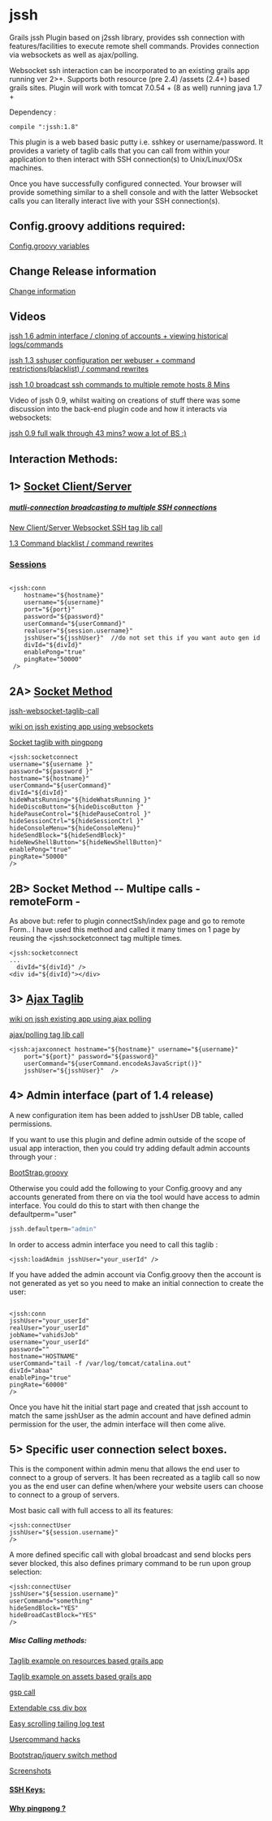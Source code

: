 jssh
====

Grails jssh Plugin based on j2ssh library, provides ssh connection with features/facilities to execute remote shell commands. Provides connection via websockets as well as ajax/polling.  

Websocket ssh interaction can be incorporated to an existing grails app running ver 2>+. Supports both resource (pre 2.4) /assets (2.4+) based grails sites. Plugin will work with tomcat 7.0.54 + (8 as well) running java 1.7 +


Dependency :

	compile ":jssh:1.8" 

This plugin is a web based basic putty i.e. sshkey or username/password. It provides a variety of taglib calls that you can call from within your application to then interact with SSH connection(s) to Unix/Linux/OSx machines. 

Once you have successfully configured connected. Your browser will provide something similar to a shell console and with the latter Websocket calls you can literally interact live with your SSH connection(s).


## Config.groovy additions required: 

[Config.groovy variables](https://github.com/vahidhedayati/jssh/wiki/Config.groovy-values)

## Change Release information
 
[Change information](https://github.com/vahidhedayati/jssh/wiki/VersionInfo)

## Videos

[jssh 1.6 admin interface / cloning of accounts + viewing historical logs/commands](https://www.youtube.com/watch?v=rGIWeLMeC5o)

[jssh 1.3 sshuser configuration per webuser + command restrictions(blacklist) / command rewrites](https://www.youtube.com/watch?v=tkGavxbrnh8) 

[jssh 1.0 broadcast ssh commands to multiple remote hosts 8 Mins](https://www.youtube.com/watch?v=HcJauTC6b8I)

Video of jssh 0.9, whilst waiting on creations of stuff there was some discussion into the back-end plugin code and how it interacts via websockets:

[jssh 0.9 full walk through 43 mins? wow a lot of BS :) ](https://www.youtube.com/watch?v=r-dBVUmT9Uo)

	 	


## Interaction Methods:

## 1> [Socket Client/Server](https://github.com/vahidhedayati/jssh/blob/master/grails-app/views/connectSsh/scsocketconnect.gsp)

##### [mutli-connection broadcasting to multiple SSH connections](https://github.com/vahidhedayati/jssh/wiki/mutli-connection---broadcasting-to-multi-nodes)

[New Client/Server Websocket SSH tag lib call](https://github.com/vahidhedayati/jssh/wiki/Websocket-client-server-taglib-call)

[1.3 Command blacklist / command rewrites](https://github.com/vahidhedayati/jssh/wiki/Websocket-client-server-command-utils)


### [Sessions](https://github.com/vahidhedayati/jssh/wiki/conn-sessions)



```gsp

<jssh:conn 
    hostname="${hostname}" 
    username="${username}"
	port="${port}" 
	password="${password}"
	userCommand="${userCommand}"
	realuser="${session.username}"
	jsshUser="${jsshUser}"  //do not set this if you want auto gen id  
	divId="${divId}"
	enablePong="true"
	pingRate="50000"
 />

```					

		
## 2A> [Socket Method](https://github.com/vahidhedayati/jssh/blob/master/grails-app/views/connectSsh/socketprocess.gsp)

[jssh-websocket-taglib-call](https://github.com/vahidhedayati/jssh/wiki/jssh-websocket-taglib-call)

[wiki on jssh existing app using websockets](https://github.com/vahidhedayati/jssh/wiki/jssh-websocket-within-existing-application)

[Socket taglib with pingpong](https://github.com/vahidhedayati/jssh/wiki/socket-taglib-with-pingpong)


```gsp
<jssh:socketconnect 
username="${username }"
password="${password }"
hostname="${hostname}" 
userCommand="${userCommand}"
divId="${divId}"
hideWhatsRunning="${hideWhatsRunning }"
hideDiscoButton="${hideDiscoButton }"
hidePauseControl="${hidePauseControl }"
hideSessionCtrl="${hideSessionCtrl }"
hideConsoleMenu="${hideConsoleMenu}"
hideSendBlock="${hideSendBlock}"
hideNewShellButton="${hideNewShellButton}"
enablePong="true"
pingRate="50000"
/>
```

## 2B> Socket Method -- Multipe calls - remoteForm - 

As above but: refer to plugin connectSsh/index page and go to remote Form..
I have used this method and called it many times on 1 page by reusing the <jssh:socketconnect tag multiple times.

```gsp
<jssh:socketconnect 
...
  divId="${divId}" />
<div id="${divId}"></div>
```

## 3> [Ajax Taglib](https://github.com/vahidhedayati/jssh/blob/master/grails-app/views/connectSsh/ajaxprocess.gsp)

[wiki on jssh existing app using ajax polling](https://github.com/vahidhedayati/jssh/wiki/using-jssh-within-existing-application)

[ajax/polling tag lib call](https://github.com/vahidhedayati/jssh/wiki/ajax-polling-taglib-call)

```gsp
<jssh:ajaxconnect hostname="${hostname}" username="${username}"
	port="${port}" password="${password}"
	userCommand="${userCommand.encodeAsJavaScript()}"
	jsshUser="${jsshUser}"  />
```



## 4> Admin interface (part of 1.4 release)

A new configuration item has been added to jsshUser DB table, called permissions.

If you want to use this plugin and define admin outside of the scope of usual app interaction, then you could try adding default admin accounts through your :

[BootStrap.groovy](https://github.com/vahidhedayati/jssh/wiki/BootStrap.groovy---adding-admin-accounts)


Otherwise you could add the following to your Config.groovy and any accounts generated from there on via the tool would have access to admin interface.
You could do this to start with then change the defaultperm="user" 
 
```groovy
jssh.defaultperm="admin"
```


In order to access admin interface you need to call this taglib :

```gsp
<jssh:loadAdmin jsshUser="your_userId" />
```

If you have added the admin account via Config.groovy then the account is not generated as yet so you need to make an initial connection to create the user:

```gsp

<jssh:conn 
jsshUser="your_userId"
realUser="your_userId"
jobName="vahidsJob"
username="your_userId"
password=""
hostname="HOSTNAME" 
userCommand="tail -f /var/log/tomcat/catalina.out"
divId="abaa"
enablePing="true"
pingRate="60000"
/>
```

Once you have hit the initial start page and created that jssh account to match the same jsshUser as the admin account and have defined admin permission for the user, the admin interface will then come alive.



## 5> Specific user connection select boxes.
This is the component within admin menu that allows the end user to connect to a group of servers. It has been recreated as a taglib call so now you as the end user can define when/where your website users can choose to connect to a group of servers. 

Most basic call with full access to all its features: 
```
<jssh:connectUser 
jsshUser="${session.username}"  
/>

```

A more defined specific call with global broadcast and send blocks pers sever blocked, this also defines primary command to be run upon group selection: 
```
<jssh:connectUser 
jsshUser="${session.username}"  
userCommand="something"
hideSendBlock="YES" 
hideBroadCastBlock="YES"
/>
```



 
##### Misc Calling methods: 

[Taglib example on resources based grails app](https://github.com/vahidhedayati/jssh-test/blob/master/grails-app/views/testjssh/using-resources.gsp)

[Taglib example on assets based grails app](https://github.com/vahidhedayati/jssh-test/blob/master/grails-app/views/testjssh/using-assets.gsp)

[gsp call](https://github.com/vahidhedayati/jssh/wiki/call-directly-via-gsp)

[Extendable css div box](https://github.com/vahidhedayati/jssh/wiki/extending-SSH-Connection-boxes)

[Easy scrolling tailing log test](https://github.com/vahidhedayati/jssh/wiki/tail-dummy-log-file)

[Usercommand hacks](https://github.com/vahidhedayati/jssh/wiki/userCommand-hacks)

[Bootstrap/jquery switch method](https://github.com/vahidhedayati/jssh/wiki/Bootstrap---Jquery-Switch-method)

[Screenshots](https://github.com/vahidhedayati/jssh/wiki/Screenshots)

#### [SSH Keys:](https://github.com/vahidhedayati/jssh/wiki/ssh-keys)

#### [Why pingpong ?](https://github.com/vahidhedayati/jssh/wiki/why-pingong)
